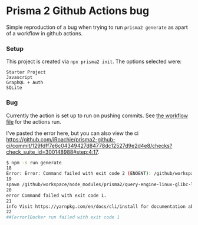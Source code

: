 # Prisma 2 Github Actions bug

Simple reproduction of a bug when trying to run `prisma2 generate` as apart of a workflow in github actions.

### Setup

This project is created via `npx prisma2 init`. The options selected were:

```
Starter Project
Javascript
GraphQL + Auth
SQLite
```

### Bug
Currently the action is set up to run on pushing commits. See [the workflow file](https://github.com/iRoachie/prisma2-github-ci/blob/master/.github/workflows/blank.yml) for the actions run.

I've pasted the error here, but you can also view the ci https://github.com/iRoachie/prisma2-github-ci/commit/129fdff7e6c04349427d84778dc12527d9e2d4e8/checks?check_suite_id=300148988#step:4:17.

```bash
$ npm -s run generate
18
Error: Error: Command failed with exit code 2 (ENOENT): /github/workspace/node_modules/prisma2/query-engine-linux-glibc-libssl1.1.0 cli --dmmf
19
spawn /github/workspace/node_modules/prisma2/query-engine-linux-glibc-libssl1.1.0 ENOENT
20
error Command failed with exit code 1.
21
info Visit https://yarnpkg.com/en/docs/cli/install for documentation about this command.
22
##[error]Docker run failed with exit code 1
```


